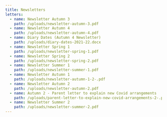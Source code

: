 ```yaml
---
title: Newsletters
letters:
  - name: Newsletter Autumn 3
    path: /uploads/newsletter-autumn-3.pdf
  - name: Newsletter Autumn 4
    path: /uploads/newsletter-autumn-4.pdf
  - name: Diary Dates (Autumn 4 Newsletter)
    path: /uploads/diary-dates-2021-22.docx
  - name: Newsletter Spring 1
    path: /uploads/newsletter-spring-1.pdf
  - name: Newsletter Spring 2
    path: /uploads/newsletter-spring-2.pdf
  - name: Newsletter Summer 1
    path: /uploads/newsletter-summer-1.pdf
  - name: Newsletter Autumn 1
    path: /uploads/newsletter-autumn-1-2-.pdf
  - name: Newsletter Autumn 2
    path: /uploads/newsletter-autumn-2.pdf
  - name: Autumn 2 - Parent letter to explain new Covid arrangements
    path: /uploads/parent-letter-to-explain-new-covid-arrangements-2-.pdf
  - name: Newsletter Summer 2
    path: /uploads/newsletter-summer-2.pdf
---
```


